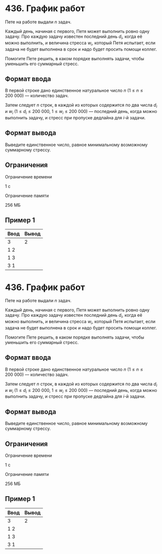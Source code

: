 # 436. График работ

Пете на работе выдали $n$ задач.

Каждый день, начиная с первого, Петя может выполнить ровно одну задачу. Про каждую задачу известен последний день $d_i$, когда её можно выполнить, и величина стресса $w_i$, который Петя испытает, если задача не будет выполнена в срок и надо будет просить помощи коллег.

Помогите Пете решить, в каком порядке выполнять задачи, чтобы уменьшить его суммарный стресс.

## Формат ввода

В первой строке дано единственное натуральное число $n$ $(1 \le n \le 200\ 000)$ — количество задач.

Затем следует $n$ строк, в каждой из которых содержится по два числа $d_i$ и $w_i$ $(1 \le d_i \le 200\ 000,\ 1 \le w_i \le 200\ 000)$ — последний день, когда можно выполнить задачу, и стресс при пропуске дедлайна для $i$-й задачи.

## Формат вывода

Выведите единственное число, равное минимальному возможному суммарному стрессу.

## Ограничения

Ограничение времени

1 с

Ограничение памяти

256 МБ

## Пример 1

| Ввод | Вывод |
|------|-------|
| 3    | 2     |
| 1 2  |       |
| 1 3  |       |
| 3 1  |       |
# 436. График работ

Пете на работе выдали $n$ задач.

Каждый день, начиная с первого, Петя может выполнить ровно одну задачу. Про каждую задачу известен последний день $d_i$, когда её можно выполнить, и величина стресса $w_i$, который Петя испытает, если задача не будет выполнена в срок и надо будет просить помощи коллег.

Помогите Пете решить, в каком порядке выполнять задачи, чтобы уменьшить его суммарный стресс.

## Формат ввода

В первой строке дано единственное натуральное число $n$ $(1 \le n \le 200\ 000)$ — количество задач.

Затем следует $n$ строк, в каждой из которых содержится по два числа $d_i$ и $w_i$ $(1 \le d_i \le 200\ 000,\ 1 \le w_i \le 200\ 000)$ — последний день, когда можно выполнить задачу, и стресс при пропуске дедлайна для $i$-й задачи.

## Формат вывода

Выведите единственное число, равное минимальному возможному суммарному стрессу.

## Ограничения

Ограничение времени

1 с

Ограничение памяти

256 МБ

## Пример 1

| Ввод | Вывод |
|------|-------|
| 3    | 2     |
| 1 2  |       |
| 1 3  |       |
| 3 1  |       |

